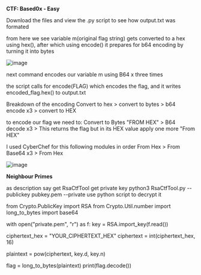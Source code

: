 **CTF: Based0x - Easy**

Download the files and view the .py script to see how output.txt was formated

from here we see variable m(original flag string) gets converted to a hex using hex(), after which using encode() it prepares for b64 encoding by turning it into bytes 

![image](https://github.com/user-attachments/assets/6cef7372-7629-45f3-84c0-936e36de9675)

next command encodes our variable m using B64 x three times

the script calls for encode(FLAG) which encodes the flag, and it writes encoded_flag.hex() to output.txt 

Breakdown of the encoding
Convert to hex >  convert to bytes > b64 encode x3 > convert to HEX 

to encode our flag we need to:
Convert to Bytes "FROM HEX" > B64 decode x3 > This returns the flag but in its HEX value apply one more "From HEX" 

I used CyberChef for this following modules in order
From Hex > From Base64 x3 > From Hex

![image](https://github.com/user-attachments/assets/ed1a0ce7-4fa5-4cec-b5e9-a7b6e402ad5b)

 
 
 
 
 
**Neighbour Primes**

as description say get RsaCtfTool
get private key
python3 RsaCtfTool.py --publickey pubkey.pem --private
use python script to decrypt it

from Crypto.PublicKey import RSA
from Crypto.Util.number import long_to_bytes
import base64

with open("private.pem", "r") as f:
    key = RSA.import_key(f.read())

ciphertext_hex = "YOUR_CIPHERTEXT_HEX"
ciphertext = int(ciphertext_hex, 16) 

plaintext = pow(ciphertext, key.d, key.n)

flag = long_to_bytes(plaintext)
print(flag.decode()) 
